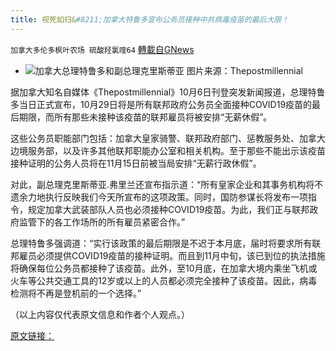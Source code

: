 ```yaml
---
title: 视死如归&#8211;加拿大特鲁多宣布公务员接种中共病毒疫苗的最后大限！
---
```

`加拿大多伦多枫叶农场 硫酸羟氯喹64` [轉載自GNews](https://gnews.org/zh-hans/1577205/)

- ![](https://assets.gnews.org/wp-content/uploads/2021/10/tc-edited.jpg)加拿大总理特鲁多和副总理克里斯蒂亚
图片来源：Thepostmillennial


据加拿大知名自媒体《Thepostmillennial》10月6日刊登突发新闻报道，总理特鲁多当日正式宣布，10月29日将是所有联邦政府公务员全面接种COVID19疫苗的最后期限，而所有那些未接种该疫苗的联邦雇员将被安排“无薪休假”。

这些公务员职能部门包括：加拿大皇家骑警、联邦政府部门、惩教服务处、加拿大边境服务部，以及许多其他联邦职能办公室和相关机构。至于那些不能出示该疫苗接种证明的公务人员将在11月15日前被当局安排“无薪行政休假”。

对此，副总理克里斯蒂亚.弗里兰还宣布指示道：“所有皇家企业和其事务机构将不遗余力地执行反映我们今天所宣布的这项政策。同时，国防参谋长将发布一项指令，规定加拿大武装部队人员也必须接种COVID19疫苗。为此，我们正与联邦政府监管下的各工作场所的所有雇员紧密合作。”

总理特鲁多强调道：“实行该政策的最后期限是不迟于本月底，届时将要求所有联邦雇员必须提供COVID19疫苗的接种证明。而且到11月中旬，该已到位的执法措施将确保每位公务员都接种了该疫苗。此外，至10月底，在加拿大境内乘坐飞机或火车等公共交通工具的12岁或以上的人员都必须完全接种了该疫苗。因此，病毒检测将不再是登机前的一个选择。”

（以上内容仅代表原文信息和作者个人观点。）

[原文链接：](https://thepostmillennial.com/breaking-trudeau-liberals-announce-october-vaccine-deadline-for-public-servants)
